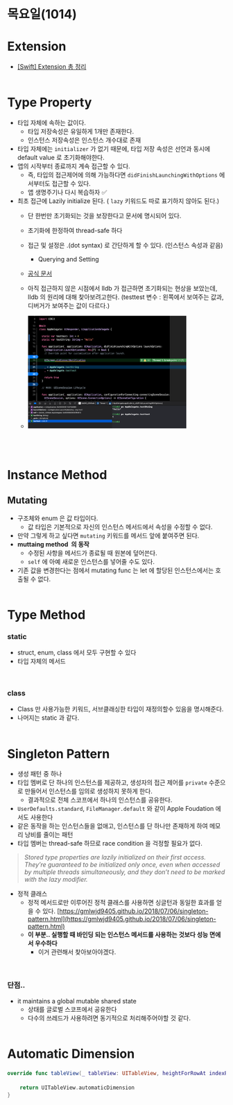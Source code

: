 # 목요일(1014)
# Extension

- [[Swift] Extension 총 정리](https://woozzang.tistory.com/130)
<br /><br />

# Type Property

- 타입 자체에 속하는 값이다.
    - 타입 저장속성은 유일하게 1개만 존재한다.
    - 인스턴스 저장속성은 인스턴스 개수대로 존재
- 타입 자체에는 `initializer` 가 없기 때문에, 타입 저장 속성은 선언과 동시에 default value 로 초기화해야한다.
- 앱의 시작부터 종료까지 계속 접근할 수 있다.
    - 즉, 타입의 접근제어에 의해  가능하다면  `didFinishLaunchingWithOptions` 에서부터도 접근할 수 있다.
    - 앱 생명주기나 다시 복습하자 ✅
- 최초 접근에 Lazily initialize 된다. ( `lazy` 키워드도 따로 표기하지 않아도 된다.)
    - 단 한번만 초기화되는 것을 보장한다고 문서에 명시되어 있다.
    - 초기화에 한정하여 thread-safe 하다
    - 접근 및 설정은 .(dot syntax) 로 간단하게 할 수 있다. (인스턴스 속성과 같음)
        - Querying and Setting
        
    - [공식 문서](https://docs.swift.org/swift-book/LanguageGuide/Properties.html)
    
    - 아직 접근하지 않은 시점에서 lldb 가 접근하면 초기화되는 현상을 보았는데, lldb 의 원리에 대해 찾아보려고한다. (testtest 변수 : 왼쪽에서 보여주는 값과, 디버거가 보여주는 값이 다르다.)
    - 
        <img src="/Resources/1014_1.png" width="80%">

<br /><br />
    
# Instance Method

## Mutating

- 구조체와 enum 은 값 타입이다.
    - 값 타입은 기본적으로 자신의 인스턴스 메서드에서 속성을 수정할 수 없다.
- 만약 그렇게 하고 싶다면 `mutating` 키워드를 메서드 앞에 붙여주면 된다.
- **muttaing method  의 동작**
    - 수정된 사항을 메서드가 종료될 때 원본에 덮어쓴다.
    - `self` 에 아예 새로운 인스턴스를 넣어줄 수도 있다.
- 기존 값을 변경한다는 점에서 mutating func 는 let 에 할당된 인스턴스에서는 호출될 수 없다.
<br /><br />

# Type Method
### static

- struct, enum, class 에서 모두 구현할 수 있다 
- 타입 자체의 메서드
<br />

### class

- Class 만 사용가능한 키워드, 서브클래싱한 타입이 재정의할수 있음을 명시해준다.
- 나머지는 static 과 같다.
<br /><br />

# Singleton Pattern

- 생성 패턴 중 하나
- 타입 멤버로 단 하나의 인스턴스를 제공하고, 생성자의 접근 제어를 `private` 수준으로 만들어서 인스턴스를 임의로 생성하지 못하게 한다.
    - 결과적으로 전체 스코프에서 하나의 인스턴스를 공유한다.
- `UserDefaults.standard`, `FileManager.default` 와 같이 Apple Foudation 에서도 사용한다
- 같은 동작을 하는 인스턴스들을 없애고, 인스턴스를 단 하나만 존재하게 하여 메모리 낭비를 줄이는 패턴
- 타입 멤버는 thread-safe 하므로 race condition 을 걱정할 필요가 없다.

> *Stored type properties are lazily initialized on their first access. They’re guaranteed to be initialized only once, even when accessed by multiple threads simultaneously, and they don’t need to be marked with the lazy modifier.*
> 

- 정적 클래스
    - 정적 메서드로만 이루어진 정적 클래스를 사용하면 싱글턴과 동일한 효과를 얻을 수 있다.
    [https://gmlwjd9405.github.io/2018/07/06/singleton-pattern.html](https://gmlwjd9405.github.io/2018/07/06/singleton-pattern.html)
    - **이 부분.. 실행할 때 바인딩 되는 인스턴스 메서드를 사용하는 것보다 성능 면에서 우수하다**
        - 이거 관련해서 찾아보아야겠다.
<br />
        
### 단점..
- it maintains a global mutable shared state
    - 상태를 글로벌 스코프에서 공유한다
    - 다수의 쓰레드가 사용하려면 동기적으로 처리해주어야할 것 같다.
    <br /><br />
    
# Automatic Dimension

```swift
override func tableView(_ tableView: UITableView, heightForRowAt indexPath: IndexPath) -> CGFloat {

	return UITableView.automaticDimension
}
```
